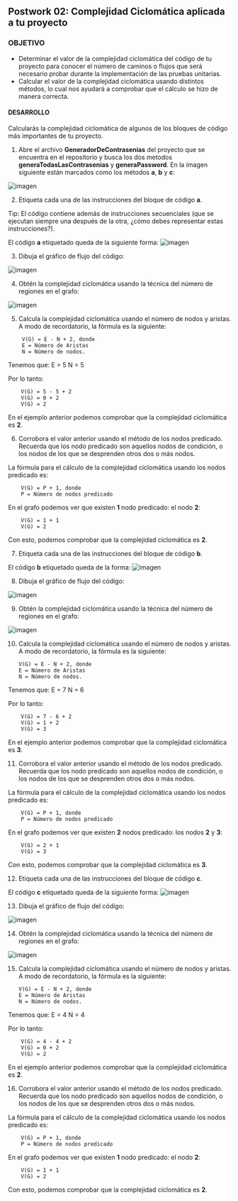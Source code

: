 
## Postwork 02: Complejidad Ciclomática aplicada a tu proyecto

### OBJETIVO

- Determinar el valor de la complejidad ciclomática del código de tu proyecto para conocer el número de caminos o flujos que será necesario probar durante la implementación de las pruebas unitarias.
- Calcular el valor de la complejidad ciclomática usando distintos métodos, lo cual nos ayudará a comprobar que el cálculo se hizo de manera correcta.

#### DESARROLLO

Calcularás la complejidad ciclomática de algunos de los bloques de código más importantes de tu proyecto.

1. Abre el archivo **GeneradorDeContrasenias** del proyecto que se encuentra en el repositorio y busca los dos metodos **generaTodasLasContrasenias** y **generaPassword**. En la imagen siguiente están marcados como los métodos **a**, **b** y **c**:

![imagen](img/figura_01.png)

2. Etiqueta cada una de las instrucciones del bloque de código **a**.

Tip: El código contiene además de instrucciones secuenciales (que se ejecutan siempre una después de la otra, ¿cómo debes representar estas instrucciones?).


El código **a** etiquetado queda de la siguiente forma:
![imagen](img/figura_02.png)


3. Dibuja el gráfico de flujo del código:

![imagen](img/figura_03.png)

4. Obtén la complejidad ciclomática usando la técnica del número de regiones en el grafo:

![imagen](img/figura_04.png)

5. Calcula la complejidad ciclomática usando el número de nodos y aristas. A modo de recordatorio, la fórmula es la siguiente:

		V(G) = E - N + 2, donde
		E = Número de Aristas
		N = Número de nodos.
		
Tenemos que:
		E = 5
		N = 5
	
Por lo tanto:

		V(G) = 5 - 5 + 2
		V(G) = 0 + 2
		V(G) = 2
		
En el ejemplo anterior podemos comprobar que la complejidad ciclomática es **2**.

6. Corrobora el valor anterior usando el método de los nodos predicado. Recuerda que los nodo predicado son aquellos nodos de condición, o los nodos de los que se desprenden otros dos o más nodos.

La fórmula para el cálculo de la complejidad ciclomática usando los nodos predicado es:

		V(G) = P + 1, donde
		P = Número de nodos predicado
		
En el grafo podemos ver que existen **1** nodo predicado: el nodo **2**:

		V(G) = 1 + 1
		V(G) = 2
		
Con esto, podemos comprobar que la complejidad ciclomática es **2**.


7. Etiqueta cada una de las instrucciones del bloque de código **b**.

El código **b** etiquetado queda de la  forma:
![imagen](img/figura_05.png)


8. Dibuja el gráfico de flujo del código:

![imagen](img/figura_06.png)


9. Obtén la complejidad ciclomática usando la técnica del número de regiones en el grafo:

![imagen](img/figura_07.png)


10. Calcula la complejidad ciclomática usando el número de nodos y aristas. A modo de recordatorio, la fórmula es la siguiente:

		V(G) = E - N + 2, donde
		E = Número de Aristas
		N = Número de nodos.
		
Tenemos que:
		E = 7
		N = 6
	
Por lo tanto:

		V(G) = 7 - 6 + 2
		V(G) = 1 + 2
		V(G) = 3
		
En el ejemplo anterior podemos comprobar que la complejidad ciclomática es **3**.

11. Corrobora el valor anterior usando el método de los nodos predicado. Recuerda que los nodo predicado son aquellos nodos de condición, o los nodos de los que se desprenden otros dos o más nodos.

La fórmula para el cálculo de la complejidad ciclomática usando los nodos predicado es:

		V(G) = P + 1, donde
		P = Número de nodos predicado
		
En el grafo podemos ver que existen **2** nodos predicado: los nodos **2** y **3**:

		V(G) = 2 + 1
		V(G) = 3
		
Con esto, podemos comprobar que la complejidad ciclomática es **3**.


12. Etiqueta cada una de las instrucciones del bloque de código **c**.

El código **c** etiquetado queda de la siguiente forma:
![imagen](img/figura_08.png)


13. Dibuja el gráfico de flujo del código:

![imagen](img/figura_09.png)

14. Obtén la complejidad ciclomática usando la técnica del número de regiones en el grafo:

![imagen](img/figura_10.png)

15. Calcula la complejidad ciclomática usando el número de nodos y aristas. A modo de recordatorio, la fórmula es la siguiente:

		V(G) = E - N + 2, donde
		E = Número de Aristas
		N = Número de nodos.
		
Tenemos que:
		E = 4
		N = 4

Por lo tanto:

		V(G) = 4 - 4 + 2
		V(G) = 0 + 2
		V(G) = 2
		
En el ejemplo anterior podemos comprobar que la complejidad ciclomática es **2**.

16. Corrobora el valor anterior usando el método de los nodos predicado. Recuerda que los nodo predicado son aquellos nodos de condición, o los nodos de los que se desprenden otros dos o más nodos.

La fórmula para el cálculo de la complejidad ciclomática usando los nodos predicado es:

		V(G) = P + 1, donde
		P = Número de nodos predicado
		
En el grafo podemos ver que existen **1** nodo predicado: el nodo **2**:

		V(G) = 1 + 1
		V(G) = 2
		
Con esto, podemos comprobar que la complejidad ciclomática es **2**.
